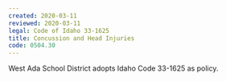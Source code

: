 ```yaml
---
created: 2020-03-11
reviewed: 2020-03-11
legal: Code of Idaho 33-1625
title: Concussion and Head Injuries
code: 0504.30
---
```


West Ada School District adopts Idaho Code 33-1625 as policy.
